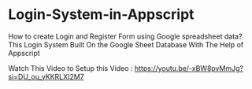 # Login-System-in-Appscript
How to create Login and Register Form using Google spreadsheet data? This Login System Built On the Google Sheet Database With The Help of Appscript

Watch This Video to Setup this Video : https://youtu.be/-xBW8pvMmJg?si=DU_ou_yKKRLXI2M7
